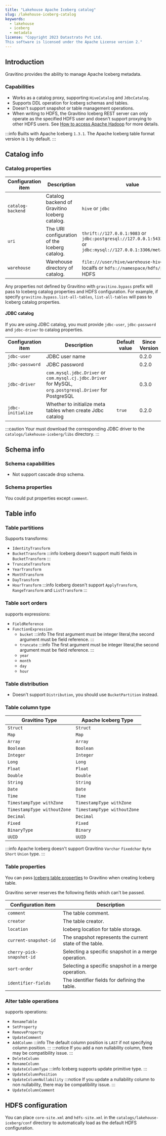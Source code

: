 ```yaml
---
title: "Lakehouse Apache Iceberg catalog"
slug: /lakehouse-iceberg-catalog
keywords:
  - lakehouse
  - iceberg
  - metadata
license: "Copyright 2023 Datastrato Pvt Ltd.
This software is licensed under the Apache License version 2."
---
```


## Introduction

Gravitino provides the ability to manage Apache Iceberg metadata.

### Capabilities

- Works as a catalog proxy, supporting `HiveCatalog` and `JdbcCatalog`.
- Supports DDL operation for Iceberg schemas and tables.
- Doesn't support snapshot or table management operations.
- When writing to HDFS, the Gravitino Iceberg REST server can only operate as the specified HDFS user and
  doesn't support proxying to other HDFS users. See [How to access Apache Hadoop](gravitino-server-config) for more details.

:::info
Builts with Apache Iceberg `1.3.1`. The Apache Iceberg table format version is `1` by default.
:::

## Catalog info

### Catalog properties

| Configuration item | Description                                   | value                                                                                                                 | Since Version |
|--------------------|-----------------------------------------------|-----------------------------------------------------------------------------------------------------------------------|---------------|
| `catalog-backend`  | Catalog backend of Gravitino Iceberg catalog. | `hive` or `jdbc`                                                                                                      | 0.2.0         |
| `uri`              | The URI configuration of the Iceberg catalog. | `thrift://127.0.0.1:9083` or `jdbc:postgresql://127.0.0.1:5432/db_name` or `jdbc:mysql://127.0.0.1:3306/metastore_db` | 0.2.0         |
| `warehouse`        | Warehouse directory of catalog.               | `file:///user/hive/warehouse-hive/` for localfs or `hdfs://namespace/hdfs/path` for HDFS                              | 0.2.0         |

Any properties not defined by Gravitino with `gravitino.bypass` prefix will pass to Iceberg catalog properties and HDFS configuration. For example, if specify `gravitino.bypass.list-all-tables`, `list-all-tables` will pass to Iceberg catalog properties.

#### JDBC catalog

If you are using JDBC catalog, you must provide `jdbc-user`, `jdbc-password` and `jdbc-driver` to catalog properties.

| Configuration item | Description                                                                                             | Default value | Since Version |
|--------------------|---------------------------------------------------------------------------------------------------------|---------------|---------------|
| `jdbc-user`        | JDBC user name                                                                                          | ` `           | 0.2.0         |
| `jdbc-password`    | JDBC password                                                                                           | ` `           | 0.2.0         |
| `jdbc-driver`      | `com.mysql.jdbc.Driver` or `com.mysql.cj.jdbc.Driver` for MySQL, `org.postgresql.Driver` for PostgreSQL | ` `           | 0.3.0         |
| `jdbc-initialize`  | Whether to initialize meta tables when create Jdbc catalog                                              | `true`        | 0.2.0         |

:::caution
Your must download the corresponding JDBC driver to the `catalogs/lakehouse-iceberg/libs` directory.
:::

## Schema info

### Schema capabilities

- Not support cascade drop schema.

### Schema properties

You could put properties except `comment`.

## Table info

### Table partitions

Supports transforms:
  - `IdentityTransform`
  - `BucketTransform`
:::info
Iceberg doesn't support multi fields in `BucketTransform`
:::
  - `TruncateTransform`
  - `YearTransform`
  - `MonthTransform`
  - `DayTransform`
  - `HourTransform`
:::info
Iceberg doesn't support `ApplyTransform`, `RangeTransform` and `ListTransform`
:::

### Table sort orders

supports expressions:
- `FieldReference`
- `FunctionExpression`
  - `bucket`
:::info
The first argument must be integer literal,the second argument must be field reference.
:::
  - `truncate`
:::info
The first argument must be integer literal,the second argument must be field reference.
:::
  - `year`
  - `month`
  - `day`
  - `hour`

### Table distribution

- Doesn't support `Distribution`, you should use `BucketPartition` instead.

### Table column type 

| Gravitino Type              | Apache Iceberg Type         |
|-----------------------------|-----------------------------|
| `Struct`                    | `Struct`                    |
| `Map`                       | `Map`                       |
| `Array`                     | `Array`                     |
| `Boolean`                   | `Boolean`                   |
| `Integer`                   | `Integer`                   |
| `Long`                      | `Long`                      |
| `Float`                     | `Float`                     |
| `Double`                    | `Double`                    |
| `String`                    | `String`                    |
| `Date`                      | `Date`                      |
| `Time`                      | `Time`                      |
| `TimestampType withZone`    | `TimestampType withZone`    |
| `TimestampType withoutZone` | `TimestampType withoutZone` |
| `Decimal`                   | `Decimal`                   |
| `Fixed`                     | `Fixed`                     |
| `BinaryType`                | `Binary`                    |
| `UUID`                      | `UUID`                      |

:::info
Apache Iceberg doesn't support Gravitino `Varchar` `Fixedchar` `Byte` `Short` `Union` type.
:::


### Table properties

You can pass [Iceberg table properties](https://iceberg.apache.org/docs/1.3.1/configuration/) to Gravitino when creating Iceberg table.

Gravitino server reserves the following fields which can't be passed.

| Configuration item        | Description                                             |
|---------------------------|---------------------------------------------------------|
| `comment`                 | The table comment.                                      |
| `creator`                 | The table creator.                                      |
| `location`                | Iceberg location for table storage.                     |
| `current-snapshot-id`     | The snapshot represents the current state of the table. |
| `cherry-pick-snapshot-id` | Selecting a specific snapshot in a merge operation.     |
| `sort-order`              | Selecting a specific snapshot in a merge operation.     |
| `identifier-fields`       | The identifier fields for defining the table.           |


### Alter table operations

supports operations:
- `RenameTable`
- `SetProperty`
- `RemoveProperty`
- `UpdateComment`
- `AddColumn`
:::info
The default column position is `LAST` if not specifying column position.
:::
:::notice
If you add a non nullability column, there may be compatibility issue.
:::
- `DeleteColumn`
- `RenameColumn`
- `UpdateColumnType`
:::info
Iceberg supports update primitive type. 
:::
- `UpdateColumnPosition`
- `UpdateColumnNullability`
:::notice
If you update a nullability column to non nullability, there may be compatibility issue.
:::
- `UpdateColumnComment`


## HDFS configuration

You can place `core-site.xml` and `hdfs-site.xml` in the `catalogs/lakehouse-iceberg/conf` directory to automatically load as the default HDFS configuration.
